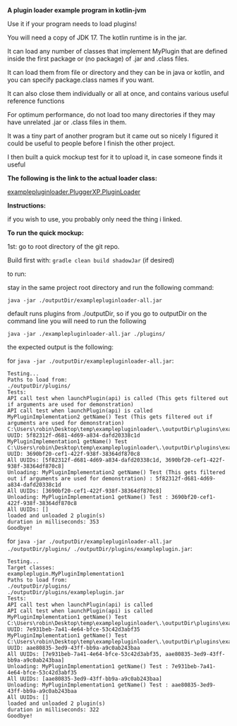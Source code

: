 **A plugin loader example program in kotlin-jvm**

Use it if your program needs to load plugins!

You will need a copy of JDK 17. The kotlin runtime is in the jar.

It can load any number of classes that implement MyPlugin that are defined inside the first package or (no package) of .jar and .class files.

It can load them from file or directory and they can be in java or kotlin, and you can specify package.class names if you want.

It can also close them individually or all at once, and contains various useful reference functions

For optimum performance, do not load too many directories if they may have unrelated .jar or .class files in them.

It was a tiny part of another program but it came out so nicely I figured it could be useful to people before I finish the other project.

I then built a quick mockup test for it to upload it, in case someone finds it useful

**The following is the link to the actual loader class:**

[examplepluginloader.PluggerXP.PluginLoader](examplepluginloader/src/main/kotlin/examplepluginloader/PluggerXP/PluginLoader.kt)

**Instructions:**

if you wish to use, you probably only need the thing i linked.

**To run the quick mockup:**

1st: go to root directory of the git repo.

Build first with: ```gradle clean build shadowJar``` (if desired)

to run:

stay in the same project root directory and run the following command:

```java -jar ./outputDir/examplepluginloader-all.jar```

default runs plugins from ./outputDir, so if you go to outputDir on the command line you will need to run the following

```java -jar ./examplepluginloader-all.jar ./plugins/```

the expected output is the following:

for ```java -jar ./outputDir/examplepluginloader-all.jar```:
```
Testing...
Paths to load from:
./outputDir/plugins/
Tests:
API call test when launchPlugin(api) is called (This gets filtered out if arguments are used for demonstration)
API call test when launchPlugin(api) is called
MyPluginImplementation2 getName() Test (This gets filtered out if arguments are used for demonstration)
C:\Users\robin\Desktop\temp\examplepluginloader\.\outputDir\plugins\exampleplugin.jar
UUID: 5f82312f-d681-4d69-a834-dafd20338c1d
MyPluginImplementation1 getName() Test
C:\Users\robin\Desktop\temp\examplepluginloader\.\outputDir\plugins\exampleplugin.jar
UUID: 3690bf20-cef1-422f-938f-38364df870c8
All UUIDs: [5f82312f-d681-4d69-a834-dafd20338c1d, 3690bf20-cef1-422f-938f-38364df870c8]
Unloading: MyPluginImplementation2 getName() Test (This gets filtered out if arguments are used for demonstration) : 5f82312f-d681-4d69-a834-dafd20338c1d
All UUIDs: [3690bf20-cef1-422f-938f-38364df870c8]
Unloading: MyPluginImplementation1 getName() Test : 3690bf20-cef1-422f-938f-38364df870c8
All UUIDs: []
loaded and unloaded 2 plugin(s)
duration in milliseconds: 353
Goodbye!
```

for ```java -jar ./outputDir/examplepluginloader-all.jar ./outputDir/plugins/ ./outputDir/plugins/exampleplugin.jar```:
```
Testing...
Target classes:
exampleplugin.MyPluginImplementation1
Paths to load from:
./outputDir/plugins/
./outputDir/plugins/exampleplugin.jar
Tests:
API call test when launchPlugin(api) is called
API call test when launchPlugin(api) is called
MyPluginImplementation1 getName() Test
C:\Users\robin\Desktop\temp\examplepluginloader\.\outputDir\plugins\exampleplugin.jar
UUID: 7e931beb-7a41-4e64-bfce-53c42d3abf35
MyPluginImplementation1 getName() Test
C:\Users\robin\Desktop\temp\examplepluginloader\.\outputDir\plugins\exampleplugin.jar
UUID: aae80835-3ed9-43ff-bb9a-a9c0ab243baa
All UUIDs: [7e931beb-7a41-4e64-bfce-53c42d3abf35, aae80835-3ed9-43ff-bb9a-a9c0ab243baa]
Unloading: MyPluginImplementation1 getName() Test : 7e931beb-7a41-4e64-bfce-53c42d3abf35
All UUIDs: [aae80835-3ed9-43ff-bb9a-a9c0ab243baa]
Unloading: MyPluginImplementation1 getName() Test : aae80835-3ed9-43ff-bb9a-a9c0ab243baa
All UUIDs: []
loaded and unloaded 2 plugin(s)
duration in milliseconds: 322
Goodbye!
```